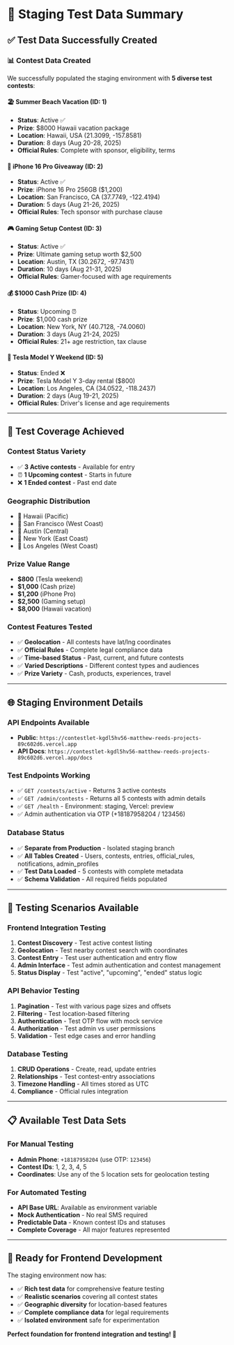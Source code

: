 # 🧪 Staging Test Data Summary

## ✅ **Test Data Successfully Created**

### **📊 Contest Data Created**
We successfully populated the staging environment with **5 diverse test contests**:

#### **🏖️ Summer Beach Vacation (ID: 1)**
- **Status**: Active ✅
- **Prize**: $8000 Hawaii vacation package  
- **Location**: Hawaii, USA (21.3099, -157.8581)
- **Duration**: 8 days (Aug 20-28, 2025)
- **Official Rules**: Complete with sponsor, eligibility, terms

#### **📱 iPhone 16 Pro Giveaway (ID: 2)**  
- **Status**: Active ✅
- **Prize**: iPhone 16 Pro 256GB ($1,200)
- **Location**: San Francisco, CA (37.7749, -122.4194)
- **Duration**: 5 days (Aug 21-26, 2025)
- **Official Rules**: Tech sponsor with purchase clause

#### **🎮 Gaming Setup Contest (ID: 3)**
- **Status**: Active ✅  
- **Prize**: Ultimate gaming setup worth $2,500
- **Location**: Austin, TX (30.2672, -97.7431)
- **Duration**: 10 days (Aug 21-31, 2025)
- **Official Rules**: Gamer-focused with age requirements

#### **💰 $1000 Cash Prize (ID: 4)**
- **Status**: Upcoming ⏰
- **Prize**: $1,000 cash prize
- **Location**: New York, NY (40.7128, -74.0060)
- **Duration**: 3 days (Aug 21-24, 2025)
- **Official Rules**: 21+ age restriction, tax clause

#### **🚗 Tesla Model Y Weekend (ID: 5)**
- **Status**: Ended ❌
- **Prize**: Tesla Model Y 3-day rental ($800)
- **Location**: Los Angeles, CA (34.0522, -118.2437) 
- **Duration**: 2 days (Aug 19-21, 2025)
- **Official Rules**: Driver's license and age requirements

---

## 🎯 **Test Coverage Achieved**

### **Contest Status Variety**
- ✅ **3 Active contests** - Available for entry
- ⏰ **1 Upcoming contest** - Starts in future  
- ❌ **1 Ended contest** - Past end date

### **Geographic Distribution**
- 🌺 Hawaii (Pacific)
- 🌉 San Francisco (West Coast)
- 🤠 Austin (Central)
- 🗽 New York (East Coast)
- 🌴 Los Angeles (West Coast)

### **Prize Value Range**
- **$800** (Tesla weekend) 
- **$1,000** (Cash prize)
- **$1,200** (iPhone Pro)
- **$2,500** (Gaming setup)
- **$8,000** (Hawaii vacation)

### **Contest Features Tested**
- ✅ **Geolocation** - All contests have lat/lng coordinates
- ✅ **Official Rules** - Complete legal compliance data
- ✅ **Time-based Status** - Past, current, and future contests
- ✅ **Varied Descriptions** - Different contest types and audiences
- ✅ **Prize Variety** - Cash, products, experiences, travel

---

## 🌐 **Staging Environment Details**

### **API Endpoints Available**
- **Public**: `https://contestlet-kgdl5hv56-matthew-reeds-projects-89c602d6.vercel.app`
- **API Docs**: `https://contestlet-kgdl5hv56-matthew-reeds-projects-89c602d6.vercel.app/docs`

### **Test Endpoints Working**
- ✅ `GET /contests/active` - Returns 3 active contests
- ✅ `GET /admin/contests` - Returns all 5 contests with admin details
- ✅ `GET /health` - Environment: staging, Vercel: preview
- ✅ Admin authentication via OTP (+18187958204 / 123456)

### **Database Status**
- ✅ **Separate from Production** - Isolated staging branch
- ✅ **All Tables Created** - Users, contests, entries, official_rules, notifications, admin_profiles
- ✅ **Test Data Loaded** - 5 contests with complete metadata
- ✅ **Schema Validation** - All required fields populated

---

## 🔧 **Testing Scenarios Available**

### **Frontend Integration Testing**
1. **Contest Discovery** - Test active contest listing
2. **Geolocation** - Test nearby contest search with coordinates
3. **Contest Entry** - Test user authentication and entry flow
4. **Admin Interface** - Test admin authentication and contest management
5. **Status Display** - Test "active", "upcoming", "ended" status logic

### **API Behavior Testing**
1. **Pagination** - Test with various page sizes and offsets
2. **Filtering** - Test location-based filtering
3. **Authentication** - Test OTP flow with mock service
4. **Authorization** - Test admin vs user permissions
5. **Validation** - Test edge cases and error handling

### **Database Testing**
1. **CRUD Operations** - Create, read, update entries
2. **Relationships** - Test contest-entry associations
3. **Timezone Handling** - All times stored as UTC
4. **Compliance** - Official rules integration

---

## 📋 **Available Test Data Sets**

### **For Manual Testing**
- **Admin Phone**: `+18187958204` (use OTP: `123456`)
- **Contest IDs**: 1, 2, 3, 4, 5
- **Coordinates**: Use any of the 5 location sets for geolocation testing

### **For Automated Testing**
- **API Base URL**: Available as environment variable
- **Mock Authentication** - No real SMS required
- **Predictable Data** - Known contest IDs and statuses
- **Complete Coverage** - All major features represented

---

## 🎉 **Ready for Frontend Development**

The staging environment now has:
- ✅ **Rich test data** for comprehensive feature testing
- ✅ **Realistic scenarios** covering all contest states
- ✅ **Geographic diversity** for location-based features  
- ✅ **Complete compliance data** for legal requirements
- ✅ **Isolated environment** safe for experimentation

**Perfect foundation for frontend integration and testing! 🚀**
